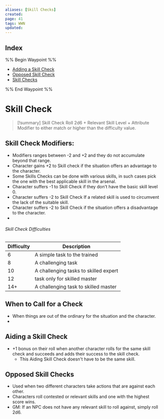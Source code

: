```yaml
---
aliases: [Skill Checks]
created: 
page: 41
tags: WWN
updated: 
---
```



## Index

%% Begin Waypoint %%
- [Adding a Skill Check](./Adding%20a%20Skill%20Check.md)
- [Opposed Skill Check](./Opposed%20Skill%20Check.md)
- [Skill Checks](./Skill%20Checks.md)

%% End Waypoint %%

# Skill Check
> [!summary] Skill Check
>  Roll 2d6 + Relevant Skill Level + Attribute Modifier to either match or higher than the difficulty value.

## Skill Check Modifiers:
- Modifiers ranges between -2 and +2 and they do not accumulate beyond that range.
- Character gains +2 to Skill check if the situation offers an advantage to the character.
- Some Skills Checks can be done with various skills, in such cases pick the one with the best applicable skill in the arsenal. 
- Character suffers -1 to Skill Check if they don't have the basic skill level 0.
- Character suffers -2 to Skill Check If a related skill is used to circumvent the lack of the suitable skill. 
- Character suffers -2 to Skill Check if the situation offers a disadvantage to the character.
-  
###### Skill Check Difficulties

| Difficulty | Description                           |
| ---------- | ------------------------------------- |
| 6          | A simple task to the trained          |
| 8          | A challenging task                    |
| 10         | A challenging tasks to skilled expert |
| 12         | task only for skilled master          |
| 14+        | A challenging task to skilled master  |


## When to Call for a Check
- When things are out of the ordinary for the situation and the character. 
- 
## Aiding a Skill Check 
- +1 bonus on their roll when another character rolls for the same skill check and succeeds and adds their success to the skill check.
	- This Aiding Skill Check doesn't have to be the same skill. 
## Opposed Skill Checks 
- Used when two different characters take actions that are against each other.
- Characters roll contested or relevant skills and one with  the highest score wins. 
- GM: If an NPC does not have any relevant skill to roll against, simply roll 2d6.